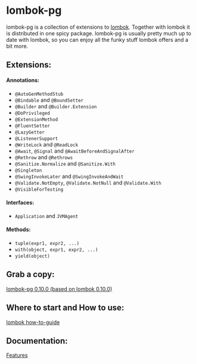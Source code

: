 # lombok-pg

lombok-pg is a collection of extensions to [lombok](https://github.com/rzwitserloot/lombok). Together with lombok it is distributed in one spicy package. lombok-pg is usually pretty much up to date with lombok, so you can enjoy all the funky stuff lombok offers and a bit more.

## Extensions:

#### Annotations:

- `@AutoGenMethodStub`
- `@Bindable` and `@BoundSetter`
- `@Builder` and `@Builder.Extension`
- `@DoPrivileged`
- `@ExtensionMethod`
- `@FluentSetter`
- `@LazyGetter`
- `@ListenerSupport`
- `@WriteLock` and `@ReadLock`
- `@Await`, `@Signal` and `@AwaitBeforeAndSignalAfter`
- `@Rethrow` and `@Rethrows`
- `@Sanitize.Normalize` and `@Sanitize.With`
- `@Singleton`
- `@SwingInvokeLater` and `@SwingInvokeAndWait`
- `@Validate.NotEmpty`, `@Validate.NotNull` and `@Validate.With`
- `@VisibleForTesting`

#### Interfaces:

- `Application` and `JVMAgent`

#### Methods:

- `tuple(expr1, expr2, ...)`
- `with(object, expr1, expr2, ...)`
- `yield(object)`

## Grab a copy:
[lombok-pg 0.10.0 (based on lombok 0.10.0)](http://cloud.github.com/downloads/peichhorn/lombok-pg/lombok-pg-0.10.0.jar)

## Where to start and How to use:
[lombok how-to-guide](http://projectlombok.org/features/index.html)

## Documentation:
[Features](http://peichhorn.github.com/lombok-pg/)